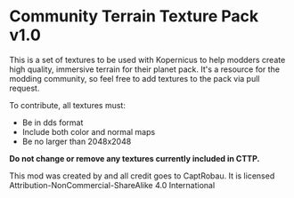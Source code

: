 # Community Terrain Texture Pack v1.0

This is a set of textures to be used with Kopernicus to help modders create high quality, immersive terrain for their planet pack. It's a resource for the modding community, so feel free to add textures to the pack via pull request.

To contribute, all textures must:
  * Be in dds format
  * Include both color and normal maps
  * Be no larger than 2048x2048 
  
 **Do not change or remove any textures currently included in CTTP.**

This mod was created by and all credit goes to CaptRobau. 
It is licensed Attribution-NonCommercial-ShareAlike 4.0 International
